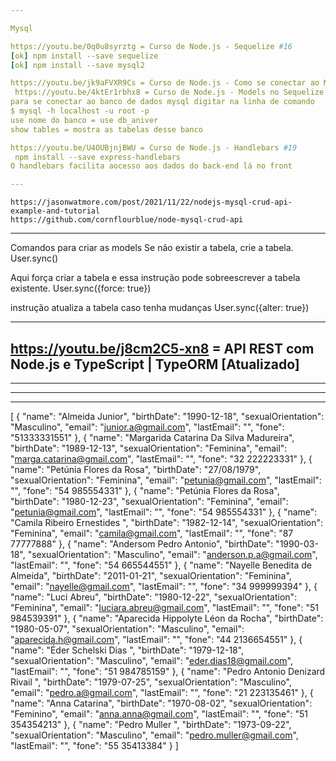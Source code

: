 ```yaml
---

Mysql

https://youtu.be/0q0u8syrztg = Curso de Node.js - Sequelize #16
[ok] npm install --save sequelize
[ok] npm install --save mysql2

https://youtu.be/jk9aFVXR9Cs = Curso de Node.js - Como se conectar ao MySQL #17  
 https://youtu.be/4ktEr1rbhx8 = Curso de Node.js - Models no Sequelize #18
para se conectar ao banco de dados mysql digitar na linha de comando
$ mysql -h localhost -u root -p
use nome do banco = use db_aniver
show tables = mostra as tabelas desse banco

https://youtu.be/U4OUBjnjBWU = Curso de Node.js - Handlebars #19  
 npm install --save express-handlebars
O handlebars facilita aocesso aos dados do back-end lá no front

---
```


    https://jasonwatmore.com/post/2021/11/22/nodejs-mysql-crud-api-example-and-tutorial
    https://github.com/cornflourblue/node-mysql-crud-api

---

Comandos para criar as models
Se não existir a tabela, crie a tabela.
User.sync()

Aqui força criar a tabela e essa instrução pode sobreescrever a tabela existente.
User.sync({force: true})

instrução atualiza a tabela caso tenha mudanças
User.sync({alter: true})

---

https://youtu.be/j8cm2C5-xn8 = API REST com Node.js e TypeScript | TypeORM [Atualizado]
--------------------------------------------------------------------------------------

---

---

---

[
{
"name": "Almeida Junior",
"birthDate": "1990-12-18",
"sexualOrientation": "Masculino",
"email": "junior.a@gmail.com",
"lastEmail": "",
"fone": "51333331551"
},
{
"name": "Margarida Catarina Da Silva Madureira",
"birthDate": "1989-12-13",
"sexualOrientation": "Feminina",
"email": "marga.catarina@gmail.com",
"lastEmail": "",
"fone": "32 222223331"
},
{
"name": "Petúnia Flores da Rosa",
"birthDate": "27/08/1979",
"sexualOrientation": "Feminina",
"email": "petunia@gmail.com",
"lastEmail": "",
"fone": "54 985554331"
},
{
"name": "Petúnia Flores da Rosa",
"birthDate": "1980-12-23",
"sexualOrientation": "Feminina",
"email": "petunia@gmail.com",
"lastEmail": "",
"fone": "54 985554331"
},
{
"name": "Camila Ribeiro Ernestides ",
"birthDate": "1982-12-14",
"sexualOrientation": "Feminina",
"email": "camila@gmail.com",
"lastEmail": "",
"fone": "87 77777888"
},
{
"name": "Andersom Pedro Antonio",
"birthDate": "1990-03-18",
"sexualOrientation": "Masculino",
"email": "anderson.p.a@gmail.com",
"lastEmail": "",
"fone": "54 665544551"
},
{
"name": "Nayelle Benedita de Almeida",
"birthDate": "2011-01-21",
"sexualOrientation": "Feminina",
"email": "nayelle@gmail.com",
"lastEmail": "",
"fone": "34 999999394"
},
{
"name": "Luci Abreu",
"birthDate": "1980-12-22",
"sexualOrientation": "Feminina",
"email": "luciara.abreu@gmail.com",
"lastEmail": "",
"fone": "51 984539391"
},
{
"name": "Aparecida Hippolyte Léon da Rocha",
"birthDate": "1980-05-07",
"sexualOrientation": "Masculino",
"email": "aparecida.h@gmail.com",
"lastEmail": "",
"fone": "44 2136654551"
},
{
"name": "Éder Schelski Dias ",
"birthDate": "1979-12-18",
"sexualOrientation": "Masculino",
"email": "eder.dias18@gmail.com",
"lastEmail": "",
"fone": "51 984785159"
},
{
"name": "Pedro Antonio Denizard Rivail ",
"birthDate": "1979-07-25",
"sexualOrientation": "Masculino",
"email": "pedro.a@gmail.com",
"lastEmail": "",
"fone": "21 223135461"
},
{
"name": "Anna Catarina",
"birthDate": "1970-08-02",
"sexualOrientation": "Feminino",
"email": "anna.anna@gmail.com",
"lastEmail": "",
"fone": "51 354354213"
},
{
"name": "Pedro Muller ",
"birthDate": "1973-09-22",
"sexualOrientation": "Masculino",
"email": "pedro.muller@gmail.com",
"lastEmail": "",
"fone": "55 35413384"
}
]
